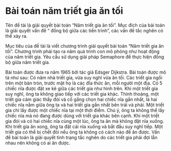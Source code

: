 # Bài toán năm triết gia ăn tối
Tên đề tài là giải quyết bài toán “Năm triết gia ăn tối”. Mục đích của bài toán là giải quyết vấn đề “ đồng bộ giữa các tiến trình”, các vấn đề tắc nghẽn có thể xảy ra. 

Mục tiêu của đề tài là viết chương trình giải quyết bài toán “Năm triết gia ăn tối”. Chương trình phải tạo ra năm quá trình con mô phỏng như hoạt động của năm triết gia. Yêu cầu sử dụng giải pháp Semaphore đề thực hiện đồng bộ giữa năm triết gia.

Bài toán được đưa ra năm 1965 bởi tác giả Edsger Dijkstra. Bài toán được mô tả như sau:
  Có năm nhà triết gia, vừa suy nghĩ vừa ăn tối. Các triết gia ngồi trên một bàn tròn, trước mặt họ là các đĩa thức ăn, mỗi người một địa. Có 5 chiếc nĩa được đặt xe kẽ giữa các triết gia như hình trên. Khi một triết gia suy nghĩ, ông ta không giao tiếp với các triết gia khác. Thỉnh thoảng, một triết gia cảm giác thấy đói và cố gắng chọn hai chiếc nĩa gần nhất, là hai chiếc nĩa nằm giữa ông ta và hai triết gia gần nhất bên trái và phải. Một triết gia chỉ lấy được một chiếc nĩa tại một thời điểm. Chú ý, ông ta không thể lấy chiếc nĩa mà nó đang được dùng với triết gia khác bên cạnh. Khi một triết gia đói và có hai chiếc nĩa cùng một lúc, ông ta ăn mà không đặt nĩa xuống. Khi triết gia ăn xong, ông ta đặt cái nĩa xuống và bắt đầu suy nghĩ tiếp. Một triết gia có thể bị chết đói nếu ông ta không có cách nào để ăn được. Vấn đề bài toán là giải quyết tình trạng tắc nghẽn do các triết gia phải đợi lẫn nhau nên không có ai ăn được.
